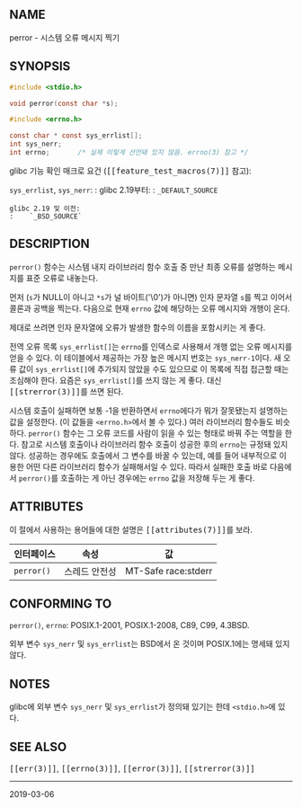 ## NAME

perror - 시스템 오류 메시지 찍기

## SYNOPSIS

```c
#include <stdio.h>

void perror(const char *s);

#include <errno.h>

const char * const sys_errlist[];
int sys_nerr;
int errno;       /* 실제 이렇게 선언돼 있지 않음. errno(3) 참고 */
```

glibc 기능 확인 매크로 요건 (<tt>[[feature_test_macros(7)]]</tt> 참고):

`sys_errlist`, `sys_nerr`:
:   glibc 2.19부터:
    :   `_DEFAULT_SOURCE`

    glibc 2.19 및 이전:
    :    `_BSD_SOURCE`

## DESCRIPTION

`perror()` 함수는 시스템 내지 라이브러리 함수 호출 중 만난 최종 오류를 설명하는 메시지를 표준 오류로 내놓는다.

먼저 (`s`가 NULL이 아니고 `*s`가 널 바이트('\0')가 아니면) 인자 문자열 `s`를 찍고 이어서 콜론과 공백을 찍는다. 다음으로 현재 `errno` 값에 해당하는 오류 메시지와 개행이 온다.

제대로 쓰려면 인자 문자열에 오류가 발생한 함수의 이름을 포함시키는 게 좋다.

전역 오류 목록 `sys_errlist[]`는 `errno`를 인덱스로 사용해서 개행 없는 오류 메시지를 얻을 수 있다. 이 테이블에서 제공하는 가장 높은 메시지 번호는 `sys_nerr-1`이다. 새 오류 값이 `sys_errlist[]`에 추가되지 않았을 수도 있으므로 이 목록에 직접 접근할 때는 조심해야 한다. 요즘은 `sys_errlist[]`를 쓰지 않는 게 좋다. 대신 <tt>[[strerror(3)]]</tt>를 쓰면 된다.

시스템 호출이 실패하면 보통 -1을 반환하면서 `errno`에다가 뭐가 잘못됐는지 설명하는 값을 설정한다. (이 값들을 `<errno.h>`에서 볼 수 있다.) 여러 라이브러리 함수들도 비슷하다. `perror()` 함수는 그 오류 코드를 사람이 읽을 수 있는 형태로 바꿔 주는 역할을 한다. 참고로 시스템 호출이나 라이브러리 함수 호출이 성공한 후의 `errno`는 규정돼 있지 않다. 성공하는 경우에도 호출에서 그 변수를 바꿀 수 있는데, 예를 들어 내부적으로 이용한 어떤 다른 라이브러리 함수가 실패해서일 수 있다. 따라서 실패한 호출 바로 다음에서 `perror()`를 호출하는 게 아닌 경우에는 `errno` 값을 저장해 두는 게 좋다.

## ATTRIBUTES

이 절에서 사용하는 용어들에 대한 설명은 <tt>[[attributes(7)]]</tt>를 보라.

| 인터페이스 | 속성 | 값 |
| --- | --- | --- |
| `perror()` | 스레드 안전성 | MT-Safe race:stderr |

## CONFORMING TO

`perror()`, `errno`: POSIX.1-2001, POSIX.1-2008, C89, C99, 4.3BSD.

외부 변수 `sys_nerr` 및 `sys_errlist`는 BSD에서 온 것이며 POSIX.1에는 명세돼 있지 않다.

## NOTES

glibc에 외부 변수 `sys_nerr` 및 `sys_errlist`가 정의돼 있기는 한데 `<stdio.h>`에 있다.

## SEE ALSO

<tt>[[err(3)]]</tt>, <tt>[[errno(3)]]</tt>, <tt>[[error(3)]]</tt>, <tt>[[strerror(3)]]</tt>

----

2019-03-06
